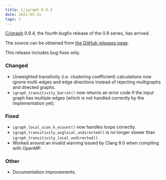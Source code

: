 ```yaml
---
title: C/igraph 0.9.4
date: 2021-05-31
tags: c
---
```


[C/igraph](https://igraph.org/c/) 0.9.4, the fourth bugfix release of the 0.9 series, has arrived.

The source can be obtained from [the GitHub releases
page](https://github.com/igraph/igraph/releases/tag/0.9.4).

This release includes bug fixes only.

### Changed

 - Unweighted transitivity (i.e. clustering coefficient) calculations now ignore multi-edges and edge directions instead of rejecting multigraphs and directed graphs.
 - `igraph_transitivity_barrat()` now returns an error code if the input graph has multiple edges (which is not handled correctly by the implementation yet).

### Fixed

 - `igraph_local_scan_k_ecount()` now handles loops correctly.
 - `igraph_transitivity_avglocal_undirected()` is no longer slower than `igraph_transitivity_local_undirected()`.
 - Worked around an invalid warning issued by Clang 9.0 when compiling with OpenMP.

### Other

 - Documentation improvements.
